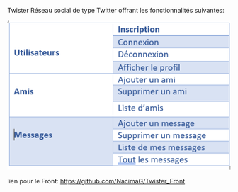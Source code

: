 Twister
Réseau social de type Twitter offrant les fonctionnalités suivantes:

![alt text](/twitter.PNG)

lien pour le Front: https://github.com/NacimaG/Twister_Front 
